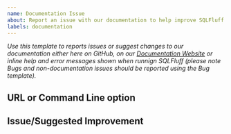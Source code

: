 ```yaml
---
name: Documentation Issue
about: Report an issue with our documentation to help improve SQLFluff
labels: documentation
---
```


_Use this template to reports issues or suggest changes to our documentation either here on GitHub, on our [Documentation Website](https://docs.sqlfluff.com/) or inline help and error messages shown when runnign SQLFluff (please note Bugs and non-documentation issues should be reported using the Bug template)._

## URL or Command Line option


## Issue/Suggested Improvement

